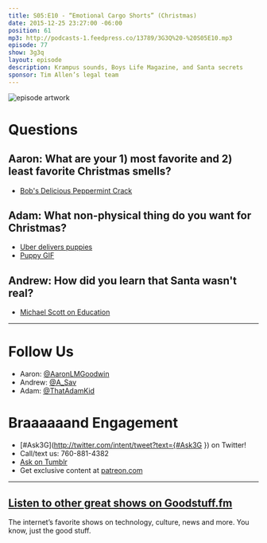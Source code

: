 ```yaml
---
title: S05:E10 - “Emotional Cargo Shorts” (Christmas)
date: 2015-12-25 23:27:00 -06:00
position: 61
mp3: http://podcasts-1.feedpress.co/13789/3G3Q%20-%20S05E10.mp3
episode: 77
show: 3g3q
layout: episode
description: Krampus sounds, Boys Life Magazine, and Santa secrets
sponsor: Tim Allen’s legal team
---
```


![episode artwork][1]

# Questions

## Aaron: What are your 1) most favorite and 2) least favorite Christmas smells?

* [Bob's Delicious Peppermint Crack][2]

## Adam: What non-physical thing do you want for Christmas?

* [Uber delivers puppies][3]
* [Puppy GIF][4]

## Andrew: How did you learn that Santa wasn't real?

* [Michael Scott on Education][5]

***

# Follow Us
* Aaron: [@AaronLMGoodwin](http://twitter.com/aaronlmgoodwin)
* Andrew: [@A_Sav](http://twitter.com/a_sav)
* Adam: [@ThatAdamKid](http://twitter.com/thatadamkid)

# Braaaaaand Engagement
* [#Ask3G](http://twitter.com/intent/tweet?text={#Ask3G }) on Twitter!
* Call/text us: 760-881-4382
* [Ask on Tumblr](http://3g3q.co/ask)
* Get exclusive content at [patreon.com](http://www.patreon.com/3g3q)

***

## [Listen to other great shows on Goodstuff.fm](http://goodstuff.fm/)
The internet’s favorite shows on technology, culture, news and more. You know, just the good stuff.

[1]: http://l.gdwn.co/1jHzv.jpg
[2]: http://amzn.com/B000JJLXXK
[3]: http://www.lifedaily.com/uber-now-delivers-puppies-straight-to-your-door/
[4]: http://i.imgur.com/N4cEiOZ.gifv
[5]: http://l.gdwn.co/xO2P.jpg
[6]: http://twitter.com/aaronlmgoodwin
[7]: http://twitter.com/a_sav
[8]: http://twitter.com/thatadamkid
[9]: http://www.patreon.com/3g3q
[10]: http://goodstuff.fm/3g3q/
